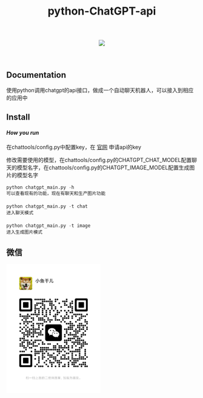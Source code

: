 # <p align="center">python-ChatGPT-api</p>

<br>
<p align="center">
    <a href="#"><img src="https://img.shields.io/badge/python-3.7-green.svg"></a>
</p>
<br />

## Documentation

<p> 使用python调用chatgpt的api接口，做成一个自动聊天机器人，可以接入到相应的应用中 </p>


## Install
#### *How you run*

在chattools/config.py中配置key，在 [官网](https://platform.openai.com/account/api-keys) 申请api的key

修改需要使用的模型，在chattools/config.py的CHATGPT_CHAT_MODEL配置聊天的模型名字，在chattools/config.py的CHATGPT_IMAGE_MODEL配置生成图片的模型名字


```python
python chatgpt_main.py -h
可以查看现有的功能，现在有聊天和生产图片功能

python chatgpt_main.py -t chat
进入聊天模式

python chatgpt_main.py -t image
进入生成图片模式

```

## 微信
<img src="./img/wx.png" width="249"/>
